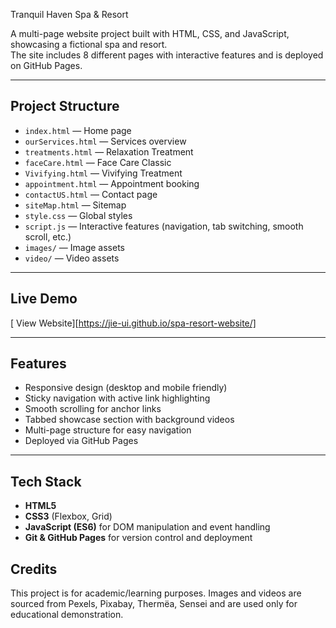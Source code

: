 Tranquil Haven Spa & Resort 

A multi-page website project built with HTML, CSS, and JavaScript, showcasing a fictional spa and resort.  
The site includes 8 different pages with interactive features and is deployed on GitHub Pages.

---

##  Project Structure
- `index.html` — Home page  
- `ourServices.html` — Services overview  
- `treatments.html` — Relaxation Treatment  
- `faceCare.html` — Face Care Classic  
- `Vivifying.html` — Vivifying Treatment  
- `appointment.html` — Appointment booking  
- `contactUS.html` — Contact page  
- `siteMap.html` — Sitemap  
- `style.css` — Global styles  
- `script.js` — Interactive features (navigation, tab switching, smooth scroll, etc.)  
- `images/` — Image assets  
- `video/` — Video assets  

---

##  Live Demo
[ View Website][https://jie-ui.github.io/spa-resort-website/]

---

##  Features
- Responsive design (desktop and mobile friendly)  
- Sticky navigation with active link highlighting  
- Smooth scrolling for anchor links  
- Tabbed showcase section with background videos  
- Multi-page structure for easy navigation  
- Deployed via GitHub Pages  

---

##  Tech Stack
- **HTML5**  
- **CSS3** (Flexbox, Grid)  
- **JavaScript (ES6)** for DOM manipulation and event handling  
- **Git & GitHub Pages** for version control and deployment  

## Credits

This project is for academic/learning purposes.
Images and videos are sourced from Pexels, Pixabay, Thermëa, Sensei and are used only for educational demonstration.





